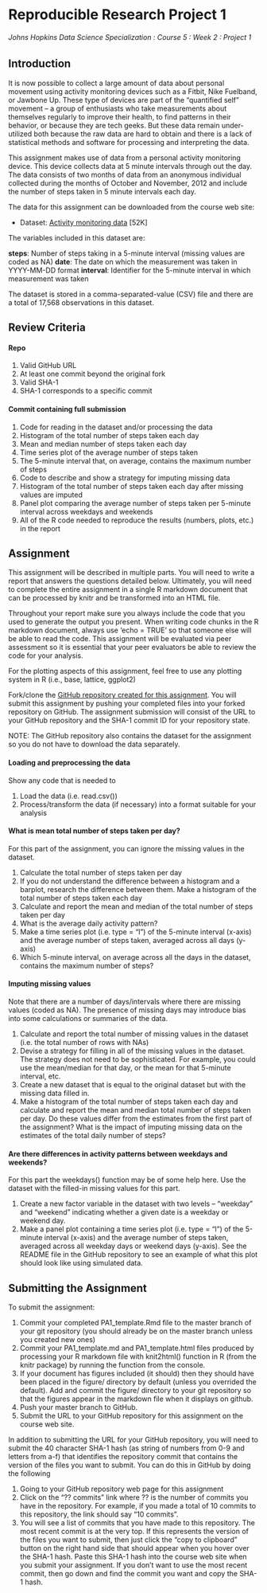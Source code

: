Reproducible Research Project 1
================

###### Johns Hopkins Data Science Specialization : Course 5 : Week 2 : Project 1

## Introduction

It is now possible to collect a large amount of data about personal
movement using activity monitoring devices such as a Fitbit, Nike
Fuelband, or Jawbone Up. These type of devices are part of the
“quantified self” movement – a group of enthusiasts who take
measurements about themselves regularly to improve their health, to find
patterns in their behavior, or because they are tech geeks. But these
data remain under-utilized both because the raw data are hard to obtain
and there is a lack of statistical methods and software for processing
and interpreting the data.

This assignment makes use of data from a personal activity monitoring
device. This device collects data at 5 minute intervals through out the
day. The data consists of two months of data from an anonymous
individual collected during the months of October and November, 2012 and
include the number of steps taken in 5 minute intervals each day.

The data for this assignment can be downloaded from the course web site:

  - Dataset: [Activity monitoring
    data](https://d396qusza40orc.cloudfront.net/repdata%2Fdata%2Factivity.zip)
    \[52K\]

The variables included in this dataset are:

**steps**: Number of steps taking in a 5-minute interval (missing values
are coded as NA) **date**: The date on which the measurement was taken
in YYYY-MM-DD format **interval**: Identifier for the 5-minute interval
in which measurement was taken

The dataset is stored in a comma-separated-value (CSV) file and there
are a total of 17,568 observations in this dataset.

## Review Criteria

#### Repo

1)  Valid GitHub URL
2)  At least one commit beyond the original fork
3)  Valid SHA-1
4)  SHA-1 corresponds to a specific commit

#### Commit containing full submission

1)  Code for reading in the dataset and/or processing the data
2)  Histogram of the total number of steps taken each day
3)  Mean and median number of steps taken each day
4)  Time series plot of the average number of steps taken
5)  The 5-minute interval that, on average, contains the maximum number
    of steps
6)  Code to describe and show a strategy for imputing missing data
7)  Histogram of the total number of steps taken each day after missing
    values are imputed
8)  Panel plot comparing the average number of steps taken per 5-minute
    interval across weekdays and weekends
9)  All of the R code needed to reproduce the results (numbers, plots,
    etc.) in the report

## Assignment

This assignment will be described in multiple parts. You will need to
write a report that answers the questions detailed below. Ultimately,
you will need to complete the entire assignment in a single R markdown
document that can be processed by knitr and be transformed into an HTML
file.

Throughout your report make sure you always include the code that you
used to generate the output you present. When writing code chunks in the
R markdown document, always use ‘echo = TRUE’ so that someone else will
be able to read the code. This assignment will be evaluated via peer
assessment so it is essential that your peer evaluators be able to
review the code for your analysis.

For the plotting aspects of this assignment, feel free to use any
plotting system in R (i.e., base, lattice, ggplot2)

Fork/clone the [GitHub repository created for this
assignment](http://github.com/rdpeng/RepData_PeerAssessment1). You will
submit this assignment by pushing your completed files into your forked
repository on GitHub. The assignment submission will consist of the URL
to your GitHub repository and the SHA-1 commit ID for your repository
state.

NOTE: The GitHub repository also contains the dataset for the assignment
so you do not have to download the data separately.

#### Loading and preprocessing the data

Show any code that is needed to

1)  Load the data (i.e. read.csv())
2)  Process/transform the data (if necessary) into a format suitable for
    your analysis

#### What is mean total number of steps taken per day?

For this part of the assignment, you can ignore the missing values in
the dataset.

1)  Calculate the total number of steps taken per day
2)  If you do not understand the difference between a histogram and a
    barplot, research the difference between them. Make a histogram of
    the total number of steps taken each day
3)  Calculate and report the mean and median of the total number of
    steps taken per day
4)  What is the average daily activity pattern?
5)  Make a time series plot (i.e. type = “l”) of the 5-minute interval
    (x-axis) and the average number of steps taken, averaged across all
    days (y-axis)
6)  Which 5-minute interval, on average across all the days in the
    dataset, contains the maximum number of steps?

#### Imputing missing values

Note that there are a number of days/intervals where there are missing
values (coded as NA). The presence of missing days may introduce bias
into some calculations or summaries of the data.

1)  Calculate and report the total number of missing values in the
    dataset (i.e. the total number of rows with NAs)
2)  Devise a strategy for filling in all of the missing values in the
    dataset. The strategy does not need to be sophisticated. For
    example, you could use the mean/median for that day, or the mean for
    that 5-minute interval, etc.
3)  Create a new dataset that is equal to the original dataset but with
    the missing data filled in.
4)  Make a histogram of the total number of steps taken each day and
    calculate and report the mean and median total number of steps taken
    per day. Do these values differ from the estimates from the first
    part of the assignment? What is the impact of imputing missing data
    on the estimates of the total daily number of steps?

#### Are there differences in activity patterns between weekdays and weekends?

For this part the weekdays() function may be of some help here. Use the
dataset with the filled-in missing values for this part.

1)  Create a new factor variable in the dataset with two levels –
    “weekday” and “weekend” indicating whether a given date is a
    weekday or weekend day.
2)  Make a panel plot containing a time series plot (i.e. type = “l”) of
    the 5-minute interval (x-axis) and the average number of steps
    taken, averaged across all weekday days or weekend days (y-axis).
    See the README file in the GitHub repository to see an example of
    what this plot should look like using simulated data.

## Submitting the Assignment

To submit the assignment:

1)  Commit your completed PA1\_template.Rmd file to the master branch of
    your git repository (you should already be on the master branch
    unless you created new ones)
2)  Commit your PA1\_template.md and PA1\_template.html files produced
    by processing your R markdown file with knit2html() function in R
    (from the knitr package) by running the function from the console.
3)  If your document has figures included (it should) then they should
    have been placed in the figure/ directory by default (unless you
    overrided the default). Add and commit the figure/ directory to your
    git repository so that the figures appear in the markdown file when
    it displays on github.
4)  Push your master branch to GitHub.
5)  Submit the URL to your GitHub repository for this assignment on the
    course web site.

In addition to submitting the URL for your GitHub repository, you will
need to submit the 40 character SHA-1 hash (as string of numbers from
0-9 and letters from a-f) that identifies the repository commit that
contains the version of the files you want to submit. You can do this in
GitHub by doing the following

1)  Going to your GitHub repository web page for this assignment
2)  Click on the “?? commits” link where ?? is the number of commits you
    have in the repository. For example, if you made a total of 10
    commits to this repository, the link should say “10 commits”.
3)  You will see a list of commits that you have made to this
    repository. The most recent commit is at the very top. If this
    represents the version of the files you want to submit, then just
    click the “copy to clipboard” button on the right hand side that
    should appear when you hover over the SHA-1 hash. Paste this SHA-1
    hash into the course web site when you submit your assignment. If
    you don’t want to use the most recent commit, then go down and find
    the commit you want and copy the SHA-1 hash.
